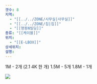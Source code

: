 ```yaml
---
갯수: 8
지역:
  - "[[../../ZONE/사무실|사무실]]"
  - "[[../../ZONE/집|집]]"
  - "[[명동N빌딩]]"
종류: "[[케이블]]"
위치:
  - "[[E-LBOX]]"
상세위치: 
설명:
---
```


1M - 2개 (2.1 4K 한 개)
1.5M - 5개
1.8M - 1개


![](http://192.168.50.22/devices/240822_IMG_0011.jpg)

